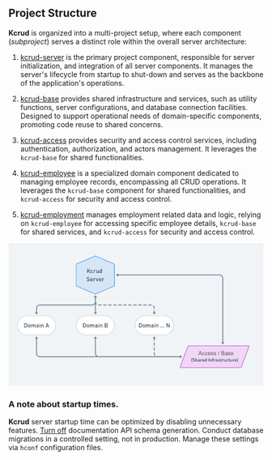 ## Project Structure

**Kcrud** is organized into a multi-project setup, where each component (_subproject_) serves a distinct role within
the overall server architecture:

1. [kcrud-server](../kcrud-server) is the primary project component, responsible for server initialization, and integration of all server components.
   It manages the server's lifecycle from startup to shut-down and serves as the backbone of the application's operations.

2. [kcrud-base](../kcrud-base) provides shared infrastructure and services, such as utility functions, server configurations, and database
   connection facilities. Designed to support operational needs of domain-specific components, promoting code reuse to shared concerns.

3. [kcrud-access](../kcrud-access) provides security and access control services, including authentication, authorization,
   and actors management. It leverages the ```kcrud-base``` for shared functionalities.

4. [kcrud-employee](../kcrud-employee) is a specialized domain component dedicated to managing employee records, encompassing all CRUD operations.
   It leverages the ```kcrud-base``` component for shared functionalities, and ```kcrud-access``` for security and access control.

5. [kcrud-employment](../kcrud-employment) manages employment related data and logic, relying on ```kcrud-employee``` for accessing specific employee
   details, ```kcrud-base``` for shared services, and ```kcrud-access``` for security and access control.

<img src="./screenshots/server.jpg" width="800" alt="server">

### A note about startup times.

**Kcrud** server startup time can be optimized by disabling unnecessary features.
[Turn off](../kcrud-base/src/main/resources/config/config_api_schema.conf) documentation API schema generation.
Conduct database migrations in a controlled setting, not in production. Manage these settings via `hconf` configuration files.
